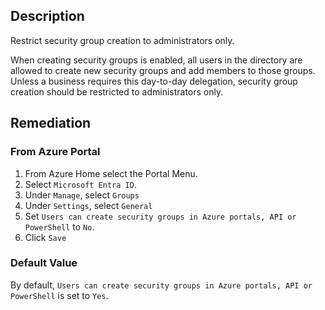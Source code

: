 ## Description

Restrict security group creation to administrators only.

When creating security groups is enabled, all users in the directory are allowed to create new security groups and add members to those groups. Unless a business requires this day-to-day delegation, security group creation should be restricted to administrators only.

## Remediation

### From Azure Portal

1. From Azure Home select the Portal Menu.
2. Select `Microsoft Entra ID`.
3. Under `Manage`, select `Groups`
4. Under `Settings`, select `General`
5. Set `Users can create security groups in Azure portals, API or PowerShell` to `No`.
6. Click `Save`

### Default Value

By default, `Users can create security groups in Azure portals, API or PowerShell` is set to `Yes`.